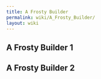 ```yaml
---
title: A Frosty Builder
permalink: wiki/A_Frosty_Builder/
layout: wiki
---
```


## A Frosty Builder 1

## A Frosty Builder 2

